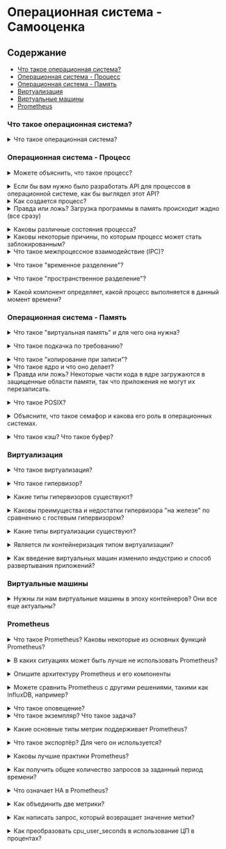 # Операционная система - Самооценка

## Содержание
- [Что такое операционная система?](#что-такое-операционная-система)
- [Операционная система - Процесс](#операционная-система---процесс)
- [Операционная система - Память](#операционная-система---память)
- [Виртуализация](#виртуализация)
- [Виртуальные машины](#виртуальные-машины)
- [Prometheus](#prometheus)

### Что такое операционная система?
<details>
<summary>Что такое операционная система?</summary><br><b>

Из книги "Операционные системы: три простых шага":

"Отвечает за упрощение запуска программ (даже позволяя вам, казалось бы, запускать множество их одновременно), позволяя программам делить память, обеспечивая взаимодействие программ с устройствами и другие интересные вещи".
</b></details>

### Операционная система - Процесс

<details>
<summary>Можете объяснить, что такое процесс?</summary><br><b>

Процесс — это выполняемая программа. Программа состоит из одной или нескольких инструкций, и программа (или процесс) выполняется операционной системой.
</b></details>

<details>
<summary>Если бы вам нужно было разработать API для процессов в операционной системе, как бы выглядел этот API?</summary><br><b>

Он должен поддерживать следующее:

* Создать - позволять создавать новые процессы
* Удалить - позволять удалять/уничтожать процессы
* Состояние - позволять проверять состояние процесса, работает ли он, остановлен, ожидает и т.д.
* Остановить - позволять остановить выполняющийся процесс
</b></details>

<details>
<summary>Как создается процесс?</summary><br><b>

* Операционная система считывает код программы и любые дополнительные релевантные данные.
* Код программы загружается в память или, более конкретно, в адресное пространство процесса.
* Выделяется память для стека программы (также известного как стек выполнения). Стек также инициализируется ОС с такими данными, как argv, argc и параметры для main().
* Выделяется память для кучи программы, которая необходима для динамически выделяемых данных, таких как структуры данных, связанные списки и хеш-таблицы.
* Выполняются задачи инициализации ввода/вывода, такие как в системах на базе Unix/Linux, где у каждого процесса есть 3 дескриптора файлов (ввод, вывод и ошибка).
* ОС запускает программу, начиная с main().
</b></details>

<details>
<summary>Правда или ложь? Загрузка программы в память происходит жадно (все сразу)</summary><br><b>

Ложь. Это было верно в прошлом, но современные операционные системы выполняют ленивую загрузку, что означает, что сначала загружаются только те необходимые части, которые требуются для выполнения процесса.
</b></details>

<details>
<summary>Каковы различные состояния процесса?</summary><br><b>

* В работе - выполняет инструкции
* Готов - готов к выполнению, но по разным причинам находится в ожидании
* Заблокирован - ожидает завершения какой-то операции, например, запроса ввода-вывода с диска.
</b></details>

<details>
<summary>Каковы некоторые причины, по которым процесс может стать заблокированным?</summary><br><b>

  - Операции ввода-вывода (например, чтение с диска)
  - Ожидание пакета из сети
</b></details>

<details>
<summary>Что такое межпроцессное взаимодействие (IPC)?</summary><br><b>

Межпроцессное взаимодействие (IPC) — это механизмы, предоставляемые операционной системой, которые позволяют процессам управлять общими данными.
</b></details>

<details>
<summary>Что такое "временное разделение"? </summary><br><b>

Даже при использовании системы с одним физическим ЦПУ возможно позволить нескольким пользователям работать с ней и запускать программы. Это возможно благодаря временноё разделению, где вычислительные ресурсы делятся таким образом, что пользователю кажется, что система имеет несколько ЦПУ, хотя на самом деле это просто одно ЦПУ, которое разделяется путем применения многопрограммирования и многозадачности.
</b></details>

<details>
<summary>Что такое "пространственное разделение"?</summary><br><b>

Отчасти противоположное временно́му разделению. В то время как в (временном) разделении ресурс используется какое-то время одним субъектом, а затем тем же ресурсом может воспользоваться другой, в пространственном разделении пространство разделяется несколькими объектами, но так, что оно не передается между ними.<br>
Оно используется одним объектом, пока этот объект не решит избавиться от него. Например, в области хранения. В хранении файл принадлежит вам, пока вы не решите его удалить.
</b></details>

<details>
<summary>Какой компонент определяет, какой процесс выполняется в данный момент времени?</summary><br><b>

Планировщик ЦП
</b></details>

### Операционная система - Память

<details>
<summary>Что такое "виртуальная память" и для чего она нужна?</summary><br><b>

Виртуальная память соединяет оперативную память вашего компьютера с временным пространством на вашем жестком диске. Когда ОЗУ заканчивается, виртуальная память помогает переместить данные из ОЗУ в областъ, называемую файлом подкачки. Перемещение данных в файл подкачки может освободить ОЗУ, чтобы ваш компьютер мог выполнить свою работу. В общем, чем больше ОЗУ у вашего компьютера, тем быстрее работают программы.
https://www.minitool.com/lib/virtual-memory.html
</b></details>

<details>
<summary>Что такое подкачка по требованию?</summary><br><b>

Подкачка по требованию - это техника управления памятью, при которой страницы загружаются в физическую память только при доступе к процессом. Она оптимизирует использование памяти, загружая страницы по требованию, уменьшая время запуска и пространственные накладные расходы. Однако это вводит некоторую задержку при первом доступе к страницам. В целом, это экономичный подход к управлению ресурсами памяти в операционных системах.
</b></details>

<details>
<summary>Что такое "копирование при записи"?</summary><br><b>
Копирование при записи (COW) - это концепция управления ресурсами, целью которой является сокращение ненужного копирования информации. Это концепция, которая реализована, например, в системном вызове POSIX fork, который создает дублирующий процесс вызывающего процесса.

Идея:
1. Если ресурсы разделяются между 2 или более субъектами (например, сегменты общей памяти между 2 процессами), ресурсы не нужно копировать для каждого субъекта, а скорее каждый субъект имеет разрешение на операцию ЧТЕНИЯ на общем ресурсе. (общие сегменты помечены как только для чтения)
(Представьте, что у каждого субъекта есть указатель на местоположение общего ресурса, который может быть разыменован для чтения его значения).
2. Если один субъект выполнит операцию ЗАПиси на общий ресурс, возникнет проблема, поскольку ресурс также будет постоянно изменен для ВСЕХ других субъектов, которые его разделяют.
(Представьте, что процесс изменяет некоторые переменные в стеке или выделяет некоторые данные динамически в куче, эти изменения к общему ресурсу также будут применены для ВСЕХ других процессов, это определенно нежелательное поведение).
3. В качестве решения только в том случае, если операция ЗАПиси собирается быть выполненной на общем ресурсе, этот ресурс сначала КОПИРУЕТСЯ, а затем вносятся изменения.
</b></details>

<details>
<summary>Что такое ядро и что оно делает?</summary><br><b>

Ядро является частью операционной системы и отвечает за такие задачи, как:

  * Выделение памяти
  * Планирование процессов
  * Управление ЦП
</b></details>

<details>
<summary>Правда или ложь? Некоторые части кода в ядре загружаются в защищенные области памяти, так что приложения не могут их перезаписать.</summary><br><b>

Правда
</b></details>

<details>
<summary>Что такое POSIX?</summary><br><b>

POSIX (Portable Operating System Interface) - это набор стандартов, который определяет интерфейс между Unix-подобной операционной системой и приложениями.
</b></details>

<details>
<summary>Объясните, что такое семафор и какова его роль в операционных системах.</summary><br><b>

Семафор - это примитив синхронизации, используемый в операционных системах и конкурентном программировании для управления доступом к общим ресурсам. Это переменная или абстрактный тип данных, который действует как счетчик или механизм сигнализации для управления доступом к ресурсам несколькими процессами или потоками.
</b></details>

<details>
<summary>Что такое кэш? Что такое буфер?</summary><br><b>

Кэш: Кэш обычно используется, когда процессы читают и записывают на диск, чтобы ускорить процесс, делая доступными похожие данные, используемые различными программами.
Буфер: Зарезервированное место в ОЗУ, которое используется для временного хранения данных.
</b></details>

### Виртуализация

<details>
<summary>Что такое виртуализация?</summary><br><b>

Виртуализация использует программное обеспечение для создания абстрактного уровня над компьютерным оборудованием, который позволяет разделять аппаратные элементы одного компьютера - процессоры, память, хранилище и др. - на несколько виртуальных компьютеров, обычно называемых виртуальными машинами (VM).
</b></details>

<details>
<summary>Что такое гипервизор?</summary><br><b>

Red Hat: "Гипервизор - это программное обеспечение, которое создает и управляет виртуальными машинами (VM). Гипервизор, иногда называемый монитором виртуальных машин (VMM), изолирует операционную систему гипервизора и ресурсы от виртуальных машин и позволяет создавать и управлять этими ВМ."

Читать подробнее [здесь](https://www.redhat.com/en/topics/virtualization/what-is-a-hypervisor)
</b></details>

<details>
<summary>Какие типы гипервизоров существуют?</summary><br><b>

Гостевые гипервизоры и гипервизоры "на железе".
</b></details>

<details>
<summary>Каковы преимущества и недостатки гипервизора "на железе" по сравнению с гостевым гипервизором?</summary><br><b>

Из-за наличия собственных драйверов и прямого доступа к аппаратным компонентам гипервизор "на железе" часто обеспечивает лучшую производительность, а также стабильность и масштабируемость.

С другой стороны, вероятнее всего, будут ограничения по загрузке (любых) драйверов, поэтому гостевой гипервизор обычно выигрывает от лучшей аппаратной совместимости.
</b></details>

<details>
<summary>Какие типы виртуализации существуют?</summary><br><b>

Виртуализация операционной системы,
Виртуализация сетевых функций,
Виртуализация рабочего стола.
</b></details>

<details>
<summary>Является ли контейнеризация типом виртуализации?</summary><br><b>

Да, это виртуализация на уровне операционной системы, где ядро разделяется и позволяет использовать несколько изолированных экземпляров пользовательского пространства.
</b></details>

<details>
<summary>Как введение виртуальных машин изменило индустрию и способ развертывания приложений?</summary><br><b>

Введение виртуальных машин позволило компаниям разворачивать несколько бизнес-приложений на одном аппаратном обеспечении, при этом каждое приложение изолируется друг от друга безопасным способом и работает на своей отдельной операционной системе.
</b></details>

### Виртуальные машины

<details>
<summary>Нужны ли нам виртуальные машины в эпоху контейнеров? Они все еще актуальны?</summary><br><b>

Да, виртуальные машины все еще актуальны даже в эпоху контейнеров. Хотя контейнеры предоставляют легковесную и портативную альтернативу виртуальным машинам, у них есть определенные ограничения. Виртуальные машины по-прежнему важны, потому что они предлагают изоляцию и безопасность, могут запускать различные операционные системы и хорошо подходят для устаревших приложений. Ограничения контейнеров, например, это совместное использование ядра хоста.
</b></details>

### Prometheus

<details>
<summary>Что такое Prometheus? Каковы некоторые из основных функций Prometheus?</summary><br><b>

Prometheus - это популярный инструмент для мониторинга и оповещения с открытым исходным кодом, изначально разработанный в SoundCloud. Он предназначен для сбора и хранения данных временных рядов и позволяет выполнять запросы и анализ этих данных с помощью мощного языка запросов, называемого PromQL. Prometheus часто используется для мониторинга облако-ориентированных приложений, микросервисов и другой современной инфраструктуры.

Некоторые из основных функций Prometheus включают в себя:

1. Модель данных: Prometheus использует гибкую модель данных, которая позволяет пользователям организовывать и маркировать свои данные временных рядов таким образом, который имеет смысл для их конкретного случая использования. Метки используются для обозначения различных измерений данных, таких как источник данных или среда, в которой она была собрана.

2. Архитектура на основе извлечения: Prometheus использует модель извлечения для сбора данных из целевых систем, что означает, что сервер Prometheus активно запрашивает свои цели за метриками через регулярные интервалы. Эта архитектура более масштабируема и надежна, чем модель на основе передачи, которая требует, чтобы каждая цель передавала данные серверу.

3. База данных временных рядов: Prometheus хранит все свои данные в базе данных временных рядов, что позволяет пользователям выполнять запросы по временным диапазонам и агрегировать и анализировать свои данные различными способами. База данных оптимизирована для записей и может обрабатывать большие объемы данных с низкой задержкой.

4. Оповещение: Prometheus включает в себя мощную систему оповещения, которая позволяет пользователям определять правила на основе их данных метрик и отправлять оповещения, когда выполняются определенные условия. Оповещения могут быть отправлены по электронной почте, чату или другим каналам и могут быть настроены для включения конкретных деталей о проблеме.

5. Визуализация: Prometheus имеет встроенный инструмент для графиков и визуализации, называемый PromDash, который позволяет пользователям создавать пользовательские панели для мониторинга своих систем и приложений. PromDash поддерживает множество типов графиков и вариантов визуализации и может быть настроен с помощью CSS и JavaScript.

В целом, Prometheus является мощным и гибким инструментом для мониторинга и анализа систем и приложений и широко используется в отрасли для облачного мониторинга и наблюдаемости.
</b></details>

<details>
<summary>В каких ситуациях может быть лучше не использовать Prometheus?</summary><br><b>

Согласно документации Prometheus: "если вам нужна 100% точность, такая как выставление счетов за каждую заявку".
</b></details>

<details>
<summary>Опишите архитектуру Prometheus и его компоненты</summary><br><b>

Архитектура Prometheus состоит из четырех основных компонентов:

1. Сервер Prometheus: Сервер Prometheus отвечает за сбор и хранение данных метрик. У него есть простой встроенный уровень хранения, который позволяет хранить данные временных рядов в базе данных, упорядоченной по времени.

2. Клиентские библиотеки: Prometheus предоставляет ряд клиентских библиотек, которые позволяют приложениям предоставлять свои данные метрик в формате, который может быть принят сервером Prometheus. Эти библиотеки доступны для различных языков программирования, включая Java, Python и Go.

3. Экспортёры: Экспортёры — это программные компоненты, которые предоставляют существующие метрики из сторонних систем и делают их доступными для сбора сервером Prometheus. Prometheus предоставляет экспортёры для ряда популярных технологий, включая MySQL, PostgreSQL и Apache.

4. Alertmanager: Компонент Alertmanager отвечает за обработку оповещений, генерируемых сервером Prometheus. Он может обрабатывать оповещения из нескольких источников и предоставляет ряд функций для дублирования, группировки и маршрутизации оповещений на соответствующие каналы.

В целом архитектура Prometheus спроектирована так, чтобы быть высокомасштабируемой и резистентной. Сервер и клиентские библиотеки могут быть развернуты в распределенной манере для поддержки мониторинга в крупных и динамичных средах.
</b></details>

<details>
<summary>Можете сравнить Prometheus с другими решениями, такими как InfluxDB, например?</summary><br><b>

По сравнению с другими решениями для мониторинга, такими как InfluxDB, Prometheus известен своей высокой производительностью и масштабируемостью. Он может обрабатывать большие объемы данных и легко интегрируется с другими инструментами в экосистеме мониторинга. InfluxDB, с другой стороны, известен своей простотой и удобством использования. У него дружелюбный интерфейс и простые API для сбора и запроса данных.

Еще одно популярное решение, Nagios, представляет собой более традиционную систему мониторинга, которая опирается на модель передачи для сбора данных. Nagios существует уже долгое время и известен своей стабильностью и надежностью. Однако по сравнению с Prometheus, Nagios недостаточно продвинут в ряде функций, таких как многомерная модель данных и мощный язык запросов.

В целом выбор решения для мониторинга зависит от конкретных потребностей и требований организации. В то время как Prometheus является отличным выбором для масштабного мониторинга и оповещения, InfluxDB может быть лучшим вариантом для небольших сред, где требуется простота и удобство. Nagios остается надежным выбором для организаций, которые отдают предпочтение стабильности и надежности перед продвинутыми функциями.
</b></details>

<details>
<summary>Что такое оповещение?</summary><br><b>
В Prometheus оповещение - это уведомление, срабатывающее, когда выполняется определенное условие или порог. Оповещения могут быть настроены на срабатывание, когда определенные метрики превышают определенный порог или когда происходят конкретные события. После срабатывания оповещения оно может быть отправлено через различные каналы, такие как электронная почта, пейджер или чат, чтобы уведомить соответствующие команды или отдельных сотрудников о необходимости принять соответствующие меры. Оповещения являются критически важным компонентом любой системы мониторинга, так как они позволяют командам проактивно обнаруживать и реагировать на проблемы до того, как они повлияют на пользователей или вызовут простой системы.
</b></details>

<details>
<summary>Что такое экземпляр? Что такое задача?</summary><br><b>

В Prometheus экземпляр относится к одной целевой системе, которая мониторится. Например, один сервер или сервис. Задача - это набор экземпляров, выполняющих одну и ту же функцию, например, набор веб-серверов, обслуживающих одно и то же приложение. Задачи позволяют вам определять и управлять группой целей вместе.

По сути, экземпляр - это отдельная цель, из которой Prometheus собирает метрики, тогда как задача - это коллекция аналогичных экземпляров, которые могут управляться как группа.
</b></details>

<details>
<summary>Какие основные типы метрик поддерживает Prometheus?</summary><br><b>
Prometheus поддерживает несколько типов метрик, включая:

1. Счётчик: Монотонно возрастающее значение, используемое для отслеживания количества событий или образцов. Примеры включают количество обработанных запросов или общее количество возникших ошибок.

2. Датчик: Значение, которое может увеличиваться или уменьшаться, например, использование ЦП или использование памяти. В отличие от счётчиков, значения определенного датчика могут быть произвольными, то есть они могут увеличиваться и уменьшаться в зависимости от изменений в системе, которая мониторится.

3. Гистограмма: Набор наблюдений или событий, которые распределены по "ведрам" в зависимости от их значений. Гистограммы помогают анализировать распределение метрики, такие как задержки запросов или размеры ответов.

4. Резюме: Резюме похоже на гистограмму, но вместо ведер предоставляет набор квантилей для наблюдаемых значений. Резюме полезны для мониторинга распределения задержек запросов или размеров ответов во времени.

Prometheus также поддерживает различные функции и операторы для агрегации и манипулирования метриками, такие как sum, max, min и rate. Эти функции делают его мощным инструментом для мониторинга и оповещения по системным метрикам.
</b></details>

<details>
<summary>Что такое экспортёр? Для чего он используется?</summary><br><b>
Экспортёр служит мостом между сторонней системой или приложением и Prometheus, позволяя Prometheus мониторить и собирать данные с этой системы или приложения.

Экспортёр действует как сервер, прослушивающий определенный сетевой порт для запросов от Prometheus на извлечение метрик. Он собирает метрики из сторонней системы или приложения и преобразует их в формат, понятный Prometheus. Затем экспортёр выставляет эти метрики для Prometheus через HTTP-endpoint, что делает их доступными для сбора и анализа.

Экспортёры обычно используются для мониторинга различных компонентов инфраструктуры, таких как базы данных, веб-серверы и системы хранения. Например, существуют экспортёры для мониторинга популярных баз данных, таких как MySQL и PostgreSQL, а также веб-серверов, таких как Apache и Nginx.

В целом, экспортёры являются критически важным компонентом экосистемы Prometheus, позволяя мониторить широкий спектр систем и приложений и обеспечивая высокую степень гибкости и расширяемости платформы.
</b></details>

<details>
<summary>Каковы лучшие практики Prometheus?</summary><br><b>
Вот три из них:

1. Внимательно маркируйте: Внимательная и последовательная маркировка метрик является ключевым моментом для эффективных запросов и оповещений. Метки должны быть ясными, лаконичными и содержать всю релевантную информацию о метрике.

2. Держите метрики простыми: Метрики, предоставляемые экспортёрами, должны быть простыми и сосредоточенными на одном аспекте системы, которую мониторят. Это помогает избежать путаницы и обеспечивает легкость понимания метрик всеми членами команды.

3. Используйте оповещения умеренно: Хотя оповещение является мощной функцией Prometheus, его следует использовать умеренно и только для наиболее критичных вопросов. Установка слишком многих оповещений может привести к утомлению от оповещений и результату в том, что важные оповещения будут игнорироваться. Рекомендуется настраивать только наиболее важные оповещения и корректировать пороги с течением времени на основе фактической частоты оповещений.
</b></details>

<details>
<summary>Как получить общее количество запросов за заданный период времени?</summary><br><b>
Чтобы получить общее количество запросов за заданный период времени с помощью Prometheus, вы можете использовать функцию *sum* в комбинации с функцией *rate*. Вот пример запроса, который даст вам общее количество запросов за последний час:

```
sum(rate(http_requests_total[1h]))
```
В этом запросе *http_requests_total* - это имя метрики, отслеживающей общее количество HTTP-запросов, а функция *rate* рассчитывает скорость запросов в секунду за последний час. Функция *sum* затем суммирует все запросы, чтобы дать вам общее количество запросов за последний час.

Вы можете изменить диапазон времени, изменив продолжительность в функции *rate*. Например, если вы хотите получить общее количество запросов за последний день, вы можете изменить функцию на *rate(http_requests_total[1d])*.
</b></details>

<details>
<summary>Что означает HA в Prometheus?</summary><br><b>

HA означает Высокая Доступность. Это означает, что система спроектирована так, чтобы быть высоконадежной и всегда доступной, даже в условиях сбоев или других проблем. На практике это обычно включает в себя настройку нескольких экземпляров Prometheus и обеспечение их синхронизации и бесшовной работы вместе. Это можно достичь с помощью различных техник, таких как балансировка нагрузки, репликация и механизмы переключения на резервный вариант. Реализуя HA в Prometheus, пользователи могут гарантировать, что их данные мониторинга всегда доступны и актуальны, даже в условиях аппаратных или программных сбоев, сетевых проблем или других проблем, которые могли бы привести к прерыванию работы или потере данных.
</b></details>

<details>
<summary>Как объединить две метрики?</summary><br><b>
В Prometheus объединение двух метрик можно достичь с помощью функции *join()*. Функция *join()* объединяет две или более временных рядов на основе их значений меток. Она принимает два обязательных аргумента: *on* и *table*. Аргумент on указывает метки, по которым происходит объединение, а аргумент *table* указывает временные ряды для объединения.

Вот пример того, как объединить две метрики с помощью функции *join()*:

```
sum_series(
  join(
    on(service, instance) request_count_total,
    on(service, instance) error_count_total,
  )
)
```
В этом примере функция *join()* объединяет временные ряды *request_count_total* и *error_count_total* на основе их значений меток *service* и *instance*. Функция *sum_series()* затем рассчитывает сумму результирующих временных рядов.
</b></details>

<details>
<summary>Как написать запрос, который возвращает значение метки?</summary><br><b>
Чтобы написать запрос, который возвращает значение метки в Prometheus, вы можете использовать функцию *label_values*. Функция *label_values* принимает два аргумента: имя метки и имя метрики.

Например, если у вас есть метрика с именем *http_requests_total* с меткой под названием *method*, и вы хотите вернуть все значения метки *method*, вы можете использовать следующий запрос:

```
label_values(http_requests_total, method)
```

Это вернет список всех значений для метки *method* в метрике *http_requests_total*. Затем вы можете использовать этот список в дальнейших запросах или для фильтрации ваших данных.
</b></details>

<details>
<summary>Как преобразовать cpu_user_seconds в использование ЦП в процентах?</summary><br><b>
Чтобы преобразовать *cpu_user_seconds* в процент использования ЦП, вам нужно разделить его на общее время и количество ЦП, а затем умножить на 100. Формула следующая:

```
100 * sum(rate(process_cpu_user_seconds_total{job="<job-name>"}[<time-period>])) by (instance) / (<time-period> * <num-cpu-cores>)
```

Здесь *<job-name>* - это имя задачи, которую вы хотите запросить, *<time-period>* - это временной диапазон, который вы хотите запросить (например, *5m*, *1h*), а *<num-cpu-cores>* - количество ядер ЦП на машине, которую вы запрашиваете.

Например, чтобы получить процент использования ЦП за последние 5 минут для задачи с именем *my-job*, работающей на машине с 4 ядрами ЦП, вы можете использовать следующий запрос:

```
100 * sum(rate(process_cpu_user_seconds_total{job="my-job"}[5m])) by (instance) / (5m * 4)
```
</b></details>
